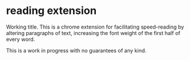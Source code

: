 # reading extension

Working title. This is a chrome extension for facilitating speed-reading by altering paragraphs of text, increasing the font weight of the first half of every word.

This is a work in progress with no guarantees of any kind.
